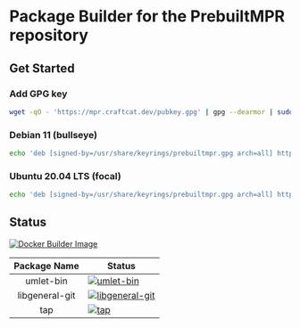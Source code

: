 # Package Builder for the PrebuiltMPR repository
## Get Started
### Add GPG key
```bash
wget -qO - 'https://mpr.craftcat.dev/pubkey.gpg' | gpg --dearmor | sudo tee /usr/share/keyrings/prebuiltmpr.gpg &> /dev/null
```

### Debian 11 (bullseye)
```bash
echo 'deb [signed-by=/usr/share/keyrings/prebuiltmpr.gpg arch=all] https://mpr.craftcat.dev/ bullseye main' | sudo tee /etc/apt/sources.list.d/prebuiltmpr.list
```

### Ubuntu 20.04 LTS (focal)
```bash
echo 'deb [signed-by=/usr/share/keyrings/prebuiltmpr.gpg arch=all] https://mpr.craftcat.dev/ focal main' | sudo tee /etc/apt/sources.list.d/prebuiltmpr.list
```

## Status

[![Docker Builder Image](https://github.com/PrebuiltMPR/builder/actions/workflows/!baseimages.yml/badge.svg)](https://github.com/PrebuiltMPR/builder/actions/workflows/!baseimages.yml)


| Package Name  |    Status     |
| :-----------: | ------------- |
|   umlet-bin   | [![umlet-bin](https://github.com/PrebuiltMPR/builder/actions/workflows/umlet-bin.yml/badge.svg)](https://github.com/PrebuiltMPR/builder/actions/workflows/umlet-bin.yml)  |
|   libgeneral-git   | [![libgeneral-git](https://github.com/PrebuiltMPR/builder/actions/workflows/libgeneral-git.yml/badge.svg)](https://github.com/PrebuiltMPR/builder/actions/workflows/libgeneral-git.yml)  |
|   tap   | [![tap](https://github.com/PrebuiltMPR/builder/actions/workflows/tap.yml/badge.svg)](https://github.com/PrebuiltMPR/builder/actions/workflows/tap.yml)  |

